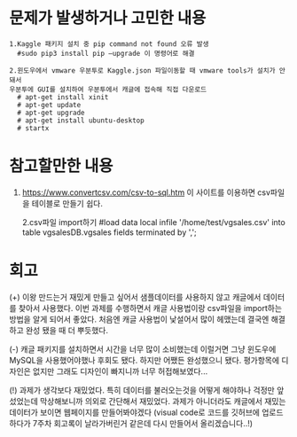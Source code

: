 # 문제가 발생하거나 고민한 내용
    1.Kaggle 패키지 설치 중 pip command not found 오류 발생
      #sudo pip3 install pip –upgrade 이 명령어로 해결
      
    2.윈도우에서 vmware 우분투로 Kaggle.json 파일이동할 때 vmware tools가 설치가 안돼서
    우분투에 GUI를 설치하여 우분투에서 캐글에 접속해 직접 다운로드
      # apt-get install xinit
      # apt-get update
      # apt-get upgrade
      # apt-get install ubuntu-desktop
      # startx
      

# 참고할만한 내용
1. https://www.convertcsv.com/csv-to-sql.htm
이 사이트를 이용하면 csv파일을 테이블로 만들기 쉽다.
    
    2.csv파일 import하기 
    #load data local infile '/home/test/vgsales.csv' 
     into table vgsalesDB.vgsales fields terminated by ',';


# 회고
(+)
이왕 만드는거 재밌게 만들고 싶어서 샘플데이터를 사용하지 않고 캐글에서 데이터를 찾아서 사용했다.
이번 과제를 수행하면서 캐글 사용법이랑 csv파일을 import하는 방법을 알게 되어서 좋았다. 
처음엔 캐글 사용법이 낯설어서 많이 헤맸는데 결국엔 해결하고 완성 됐을 때 더 뿌듯했다.

(-)
캐글 패키지를 설치하면서 시간을 너무 많이 소비했는데 이럴거면 그냥 윈도우에 MySQL을 사용했어야했나 후회도 됐다.
하지만 어쨌든 완성했으니 됐다.
평가항목에 디자인은 없지만 그래도 디자인이 빠지니까 너무 허접해보였다... 

(!) 
과제가 생각보다 재밌었다. 특히 데이터를 불러오는것을 어떻게 해야하나 걱정만 앞섰었는데 막상해보니까 의외로 간단해서 재밌었다.
과제가 아니더라도 캐글에서 재밌는 데이터가 보이면 웹페이지를 만들어봐야겠다
(visual code로 코드를 깃허브에 업로드하다가 7주차 회고록이 날라가버린거 같은데 다시 만들어서 올리겠습니다..!)
